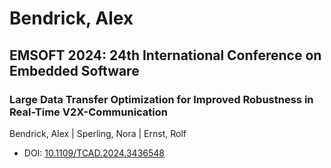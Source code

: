 # Bendrick, Alex

## EMSOFT 2024: 24th International Conference on Embedded Software

### Large Data Transfer Optimization for Improved Robustness in Real-Time V2X-Communication
Bendrick, Alex | Sperling, Nora | Ernst, Rolf
* DOI: [10.1109/TCAD.2024.3436548](https://doi.org/10.1109/TCAD.2024.3436548)

